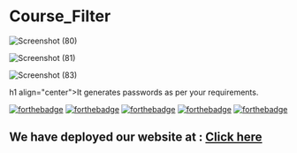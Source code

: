 # Course_Filter

![Screenshot (80)](https://user-images.githubusercontent.com/85434109/227869791-1f94f20a-0218-4829-82bc-1b11cceeaee4.png)

![Screenshot (81)](https://user-images.githubusercontent.com/85434109/227869812-278c1337-9823-4232-b624-be9a6d9cf5ae.png)

![Screenshot (83)](https://user-images.githubusercontent.com/85434109/227869831-19c3b5cc-ab0a-430e-9b0b-cda032a272da.png)

h1 align="center">It generates passwords as per your requirements.</h1>

[![forthebadge](https://forthebadge.com/images/badges/built-by-developers.svg)](https://forthebadge.com)
[![forthebadge](https://forthebadge.com/images/badges/built-with-love.svg)](https://forthebadge.com)
[![forthebadge](https://forthebadge.com/images/badges/for-you.svg)](https://forthebadge.com)
[![forthebadge](https://forthebadge.com/images/badges/open-source.svg)](https://forthebadge.com)
[![forthebadge](https://forthebadge.com/images/badges/check-it-out.svg)](https://forthebadge.com)


## We have deployed our website at : [Click here](https://course-filter.pages.dev/)
